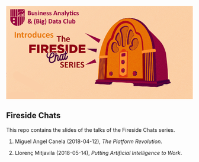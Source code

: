 ![](https://raw.githubusercontent.com/iese-bad/fireside-chats/master/fireside.jpg)

## Fireside Chats

This repo contains the slides of the talks of the Fireside Chats series.

1. Miguel Angel Canela (2018-04-12), *The Platform Revolution*.

2. Llorenç Mitjavila (2018-05-14), *Putting Artificial Intelligence to Work*.
